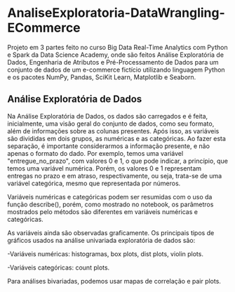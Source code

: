 # AnaliseExploratoria-DataWrangling-ECommerce
Projeto em 3 partes feito no curso Big Data Real-Time Analytics com Python e Spark da Data Science Academy, onde são feitos Análise Exploratória de Dados, Engenharia de Atributos e Pré-Processamento de Dados para um conjunto de dados de um e-commerce fictício utilizando linguagem Python e os pacotes NumPy, Pandas, SciKit Learn, Matplotlib e Seaborn.
## Análise Exploratória de Dados
Na Análise Exploratória de Dados, os dados são carregados e é feita, inicialmente, uma visão geral do conjunto de dados, como seu formato, além de informações sobre as colunas presentes. Após isso, as variáveis são divididas em dois grupos, as numéricas e as categóricas. Ao fazer esta separação, é importante considerarmos a informação presente, e não apenas o formato do dado. Por exemplo, temos uma variável "entregue_no_prazo", com valores 0 e 1, o que pode indicar, a princípio, que temos uma variável numérica. Porém, os valores 0 e 1 representam entregas no prazo e em atraso, respectivamente, ou seja, trata-se de uma variável categórica, mesmo que representada por números.

Variáveis numéricas e categóricas podem ser resumidas com o uso da função describe(), porém, como mostrado no notebook, os parâmetros mostrados pelo métodos são diferentes em variáveis numéricas e categóricas.

As variáveis ainda são observadas graficamente. Os principais tipos de gráficos usados na análise univariada exploratória de dados são:

-Variáveis numéricas: histogramas, box plots, dist plots, violin plots.

-Variáveis categóricas: count plots.

Para análises bivariadas, podemos usar mapas de correlação e pair plots.

